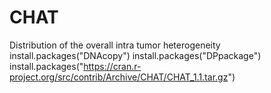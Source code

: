 # CHAT
Distribution of the overall intra tumor heterogeneity 
install.packages("DNAcopy")
install.packages("DPpackage")
install.packages("https://cran.r-project.org/src/contrib/Archive/CHAT/CHAT_1.1.tar.gz")

